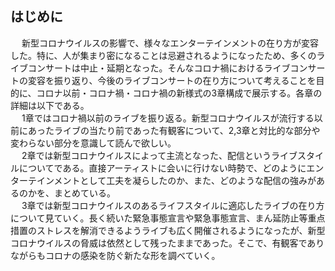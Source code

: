 ## はじめに　

&emsp; 新型コロナウイルスの影響で、様々なエンターテインメントの在り方が変容した。特に、人が集まり密になることは忌避されるようになったため、多くのライブコンサートは中止・延期となった。そんなコロナ禍におけるライブコンサートの変容を振り返り、今後のライブコンサートの在り方について考えることを目的に、コロナ以前・コロナ禍・コロナ禍の新様式の3章構成で展示する。各章の詳細は以下である。  
&emsp; 1章ではコロナ禍以前のライブを振り返る。新型コロナウイルスが流行する以前にあったライブの当たり前であった有観客について、2,3章と対比的な部分や変わらない部分を意識して読んで欲しい。  
&emsp; 2章では新型コロナウイルスによって主流となった、配信というライブスタイルについてである。直接アーティストに会いに行けない時勢で、どのようにエンターテインメントとして工夫を凝らしたのか、また、どのような配信の強みがあるのかを、まとめている。  
&emsp; 3章では新型コロナウイルスのあるライフスタイルに適応したライブの在り方について見ていく。長く続いた緊急事態宣言や緊急事態宣言、まん延防止等重点措置のストレスを解消できるようライブも広く開催されるようになったが、新型コロナウイルスの脅威は依然として残ったままであった。そこで、有観客でありながらもコロナの感染を防ぐ新たな形を調べていく。  
